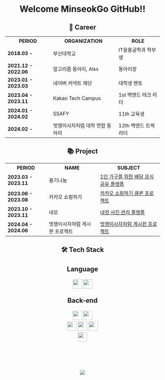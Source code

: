 <h1 align="center">Welcome MinseokGo GitHub!!</h1>

<h2 align="center">🏢 Career</h2>

<table align="center">
    <tr>
        <th>PERIOD</th>
        <th>ORGANIZATION</th>
        <th>ROLE</th>
    </tr>
    <tr>
        <td><strong>2018.03 -</strong></td>
        <td>부산대학교</td>
        <td>IT응용공학과 학부생</td>
    </tr>
    <tr>
        <td><strong>2021.12 - 2022.06</strong></td>
        <td>알고리즘 동아리, Alss</td>
        <td>동아리장</td>
    </tr>
    <tr>
        <td><strong>2023.01 - 2023.03</strong></td>
        <td>네이버 커넥트 재단</td>
        <td>대학생 멘토</td>
    </tr>
    <tr>
        <td><strong>2023.04 - 2023.11</strong></td>
        <td>Kakao Tech Campus</td>
        <td>1st 백엔드 테크 리더</td>
    </tr>
    <tr>
        <td><strong>2024.01 - 2024.02</strong></td>
        <td>SSAFY</td>
        <td>11th 교육생</td>
    </tr>
    <tr>
        <td><strong>2024.02 -</strong></td>
        <td>멋쟁이사자처럼 대학 연합 동아리</td>
        <td>12th 백엔드 트랙 리더</td>
    </tr>
</table>

<h2 align="center">📚 Project</h2>

<table align="center">
    <tr>
        <th>PERIOD</th>
        <th>NAME</th>
        <th>SUBJECT</th>
    </tr>
    <tr>
        <td><strong>2023.03 - 2023.11</strong></td>
        <td>용기나눔</td>
        <td><a href="https://github.com/yongki-nanum-food-share-platform/backend-deploy">1인 가구를 위한 배달 음식 공유 플랫폼</a></td>
    </tr>
    <tr>
        <td><strong>2023.06 - 2023.08</strong></td>
        <td>카카오 쇼핑하기</td>
        <td><a href="https://github.com/MinseokGo/step2-BE-kakao-shop-1">카카오 쇼핑하기 클론 프로젝트</a></td>
    </tr>
    <tr>
        <td><strong>2023.10 - 2023.11</strong></td>
        <td>네모</td>
        <td><a href="https://github.com/MinseokGo/Team2_BE">네컷 사진 관리 플랫폼</a></td>
    </tr>
    <tr>
        <td><strong>2024.04 - 2024.06</strong></td>
        <td>멋쟁이사자처럼 게시판 프로젝트</td>
        <td><a href="https://github.com/MinseokGo/week-assignment/feat/jwt">멋쟁이사자처럼 게시판 프로젝트</a></td>
    </tr>
</table>


<div align="center">
  <h2>🛠 Tech Stack<h2>
  <p>Language</p>
  <img height="30em" src="https://img.shields.io/badge/Java-1E8CBE?style=flat-square&logo=Java&logoColor=white"/>
  <img height="30em" src="https://img.shields.io/badge/C-A8B9CC?style=flat-square&logo=C&logoColor=white"/>
  <p>Back-end</p>
  <img height="30em" src="https://img.shields.io/badge/Spring-6DB33F?style=flat-square&logo=Spring&logoColor=white"/>
  <img height="30em" src="https://img.shields.io/badge/Spring Boot-6DB33F?style=flat-square&logo=Spring Boot&logoColor=white"/> </br>
  <img height="30em" src="https://img.shields.io/badge/JPA-6DB33F?style=flat-square&logoColor=white"/>
  <img height="30em" src="https://img.shields.io/badge/Spring Data JPA-6DB33F?style=flat-square&logoColor=white"/>
  <img height="30em" src="https://img.shields.io/badge/MySQL-4479A1?style=flat-square&logo=MySQL&logoColor=white"/> </br>
  <img height="30em" src="https://img.shields.io/badge/JUnit5-25A162?style=flat-square&logo=JUnit5&logoColor=white"/>
  
  <!--<p>DevOps</p>-->
<!--   <img height="30em" src="https://img.shields.io/badge/Docker-2496ED?style=flat-square&logo=Docker&logoColor=white"/>   -->
  <!--<p>Dev tools</p>--?
  <img height="30em" src="https://img.shields.io/badge/Git-F05032?style=flat-square&logo=Git&logoColor=white"/>
</div>

<!--<h2 align="center">⚙️ GitHub Analytics</h2>-->
<!--<p align="center">
<a href="https://github.com/MinseokGo">
  <img height="180em" src="https://github-readme-stats-eight-theta.vercel.app/api?username=MinseokGo&show_icons=true&theme=chartreuse-dark&include_all_commits=true&count_private=true"/>
  <img height="180em" src="https://github-readme-stats-eight-theta.vercel.app/api/top-langs/?username=MinseokGo&layout=compact&langs_count=8&theme=chartreuse-dark"/>
</a>
</p>-->
<!-- <div align="center">
  <img align="center" height="180em" src="https://github-profile-trophy.vercel.app/?username=MinseokGo&theme=chalk&row=1&column=7" />
  <img height="180em" src="https://github-readme-streak-stats.herokuapp.com/?user=MinseokGo" />
  <a href="https://opgc.me/#/users/MinseokGo" target="_blank">
    <img height="180em" src="https://api.opgc.me/githubs/users/MinseokGo/tag/?border=normal" />
  </a>
</div> -->

</br></br>
<div align="center">
  <a href="https://hits.seeyoufarm.com">
    <img src="https://hits.seeyoufarm.com/api/count/incr/badge.svg?url=https%3A%2F%2Fgithub.com%2FMinseokGo&count_bg=%2379C83D&title_bg=%23555555&icon=&icon_color=%23E7E7E7&title=hits&edge_flat=false"/>
  </a>

  
</div>
<!--[![Solved.ac
프로필](http://mazassumnida.wtf/api/v2/generate_badge?boj=rhalstjr1999)](https://solved.ac/rhalstjr1999)-->
